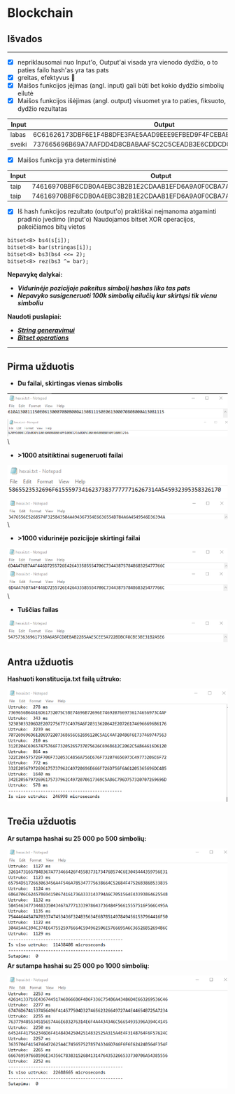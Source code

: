 # Blockchain
## **Išvados**
___
- [x] nepriklausomai nuo Input'o, Output'ai visada yra vienodo dydžio, o to paties failo hash'as yra tas pats
- [x] greitas, efektyvus :tada:
- [x] Maišos funkcijos įėjimas (angl. input) gali būti bet kokio dydžio simbolių eilutė
- [x] Maišos funkcijos išėjimas (angl. output) visuomet yra to paties, fiksuoto, dydžio rezultatas

| Input  | Output |
| ------------- | ------------- |
| labas  | 6C61626173DBF6E1F4B8DFE3FAE5AAD9EEE9EFBED9F4FCEBABC2E5EEEDA6D1EF  |
| sveiki  | 737665696B69A7AAFDD4D8CBABAAF5C2C5CEADB3E6CDDCD0A3BFE6C5CACDA6B9  |
- [x] Maišos funkcija yra deterministinė

| Input  | Output |
| ------------- | ------------- |
| taip  | 74616970BBF6CDB0A4EBC3B2B1E2CDAAB1EFD6A9A0F0CBA7A2E5C2A9BAE5CFB2  |
| taip  | 74616970BBF6CDB0A4EBC3B2B1E2CDAAB1EFD6A9A0F0CBA7A2E5C2A9BAE5CFB2  |
- [x] Iš hash funkcijos rezultato (output'o) praktiškai neįmanoma atgaminti pradinio įvedimo (input'o)
Naudojamos bitset XOR operacijos, pakeičiamos bitų vietos
```
bitset<8> bs4(s[i]);
bitset<8> bar(stringas[i]);
bitset<8> bs3(bs4 <<= 2);
bitset<8> rez(bs3 ^= bar);
```
**Nepavykę dalykai:**
- ***Vidurinėje pozicijoje pakeitus simbolį hashas liko tas pats***
- ***Nepavyko susigeneruoti 100k simbolių eilučių kur skirtųsi tik vienu simboliu***

**Naudoti puslapiai:**
- [***String generavimui***](http://www.unit-conversion.info/texttools/random-string-generator/)
- [***Bitset operations***](https://www.cplusplus.com/reference/bitset/bitset/operators/)

___

## **Pirma užduotis**
- **Du failai, skirtingas vienas simbolis**

![This is an image](/assets/vienas.png)\
![This is an image](/assets/vienas2.png)\
- **>1000 atsitiktinai sugeneruoti failai**

![This is an image](/assets/simboliai1.png)\
![This is an image](/assets/simboliai2.png)\
- **>1000 vidurinėje pozicijoje skirtingi failai**

![This is an image](/assets/skiriasi1.png)\
![This is an image](/assets/skiriasi2.png)\
- **Tuščias failas**

![This is an image](/assets/tusciasfailas.png)

## **Antra užduotis**
**Hashuoti konstitucija.txt failą užtruko:**

![This is an image](/assets/konsti.png)

## **Trečia užduotis**
**Ar sutampa hashai su 25 000 po 500 simbolių:**

![This is an image](/assets/sutapimai500.png)\
**Ar sutampa hashai su 25 000 po 1000 simbolių:**

![This is an image](/assets/sutapimai1000.png)
